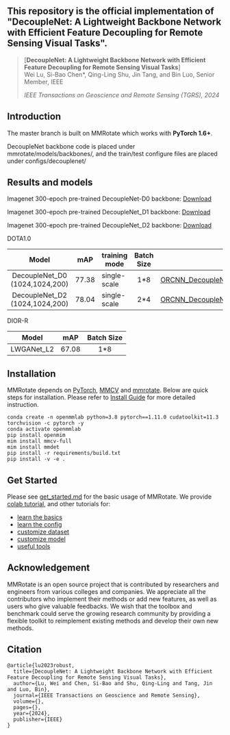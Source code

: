 
## This repository is the official implementation of "DecoupleNet: A Lightweight Backbone Network with Efficient Feature Decoupling for Remote Sensing Visual Tasks".
> [**DecoupleNet: A Lightweight Backbone Network with Efficient Feature Decoupling for
Remote Sensing Visual Tasks**]  
> Wei Lu, Si-Bao Chen*, Qing-Ling Shu, Jin Tang, and Bin Luo, Senior Member, IEEE 
> 
>  *IEEE Transactions on Geoscience and Remote Sensing (TGRS), 2024*
> 
## Introduction

The master branch is built on MMRotate which works with **PyTorch 1.6+**.

DecoupleNet backbone code is placed under mmrotate/models/backbones/, and the train/test configure files are placed under configs/decouplenet/ 


## Results and models

Imagenet 300-epoch pre-trained DecoupleNet-D0 backbone: [Download](https://github.com/lwCVer/DecoupleNet/releases/download/weights/DecoupleNet_D0.pth)

Imagenet 300-epoch pre-trained DecoupleNet_D1 backbone: [Download](https://github.com/lwCVer/DecoupleNet/releases/download/weights/DecoupleNet_D1.pth)

Imagenet 300-epoch pre-trained DecoupleNet_D2 backbone: [Download](https://github.com/lwCVer/DecoupleNet/releases/download/weights/DecoupleNet_D2.pth)

DOTA1.0

|             Model              |  mAP  | training mode | Batch Size |                                                       Configs                                                       |                                                              Download                                                               |
|:------------------------------:|:-----:|---------------|:----------:|:-------------------------------------------------------------------------------------------------------------------:|:-----------------------------------------------------------------------------------------------------------------------------------:|
| DecoupleNet_D0 (1024,1024,200) | 77.38 | single-scale  |    1\*8    | [ORCNN_DecoupleNet_D0_fpn_le90_dota10_ss_e36](./configs/DecoupleNet/ORCNN_DecoupleNet_D0_fpn_le90_dota10_ss_e36.py) |          [model](https://github.com/lwCVer/DecoupleNet/releases/download/weights/decouplenet_d0_orcnn_e36.pth)           |
| DecoupleNet_D2 (1024,1024,200) | 78.04 | single-scale  |    2\*4    | [ORCNN_DecoupleNet_D2_fpn_le90_dota10_ss_e36](./configs/DecoupleNet/ORCNN_DecoupleNet_D2_fpn_le90_dota10_ss_e36.py) |          [model](https://github.com/lwCVer/DecoupleNet/releases/download/weights/decouplenet_d0_orcnn_e36.pth)           |


DIOR-R 

|                    Model                     |  mAP  | Batch Size |
| :------------------------------------------: |:-----:| :--------: |
|                   LWGANet_L2                   | 67.08 |    1\*8    |

## Installation

MMRotate depends on [PyTorch](https://pytorch.org/), [MMCV](https://github.com/open-mmlab/mmcv) and [mmrotate](https://github.com/open-mmlab/mmrotate).
Below are quick steps for installation.
Please refer to [Install Guide](https://mmrotate.readthedocs.io/en/latest/install.html) for more detailed instruction.

```shell
conda create -n openmmlab python=3.8 pytorch==1.11.0 cudatoolkit=11.3 torchvision -c pytorch -y
conda activate openmmlab
pip install openmim
mim install mmcv-full
mim install mmdet
pip install -r requirements/build.txt
pip install -v -e .
```

## Get Started

Please see [get_started.md](docs/en/get_started.md) for the basic usage of MMRotate.
We provide [colab tutorial](demo/MMRotate_Tutorial.ipynb), and other tutorials for:

- [learn the basics](docs/en/intro.md)
- [learn the config](docs/en/tutorials/customize_config.md)
- [customize dataset](docs/en/tutorials/customize_dataset.md)
- [customize model](docs/en/tutorials/customize_models.md)
- [useful tools](docs/en/tutorials/useful_tools.md)

## Acknowledgement

MMRotate is an open source project that is contributed by researchers and engineers from various colleges and companies. We appreciate all the contributors who implement their methods or add new features, as well as users who give valuable feedbacks. We wish that the toolbox and benchmark could serve the growing research community by providing a flexible toolkit to reimplement existing methods and develop their own new methods.

## Citation
```
@article{lu2023robust,
  title={DecoupleNet: A Lightweight Backbone Network with Efficient Feature Decoupling for Remote Sensing Visual Tasks},
  author={Lu, Wei and Chen, Si-Bao and Shu, Qing-Ling and Tang, Jin and Luo, Bin},
  journal={IEEE Transactions on Geoscience and Remote Sensing},
  volume={},
  pages={},
  year={2024},
  publisher={IEEE}
}
```
